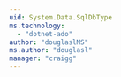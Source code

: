 ```yaml
---
uid: System.Data.SqlDbType
ms.technology: 
  - "dotnet-ado"
author: "douglaslMS"
ms.author: "douglasl"
manager: "craigg"
---
```

